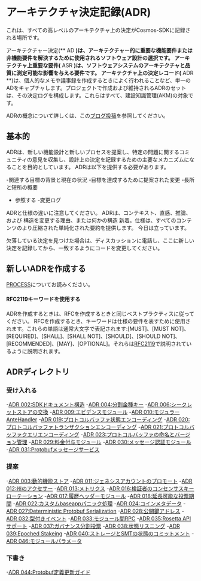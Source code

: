 # アーキテクチャ決定記録(ADR)

これは、すべての高レベルのアーキテクチャ上の決定がCosmos-SDKに記録される場所です。

アーキテクチャー決定(** AD **)は、アーキテクチャー的に重要な機能要件または非機能要件を解決するために使用されるソフトウェア設計の選択です。
アーキテクチャ上重要な要件(** ASR **)は、ソフトウェアシステムのアーキテクチャと品質に測定可能な影響を与える要件です。
アーキテクチャ上の決定レコード(** ADR **)は、個人的なメモや議事録を作成するときによく行われることなど、単一のADをキャプチャします。プロジェクトで作成および維持されるADRのセットは、その決定ログを構成します。これらはすべて、建設知識管理(AKM)の対象です。

ADRの概念について詳しくは、この[ブログ投稿](https://product.reverb.com/documenting-architecture-decisions-the-reverb-way-a3563bb24bd0#.78xhdix6t)を参照してください。

## 基本的

ADRは、新しい機能設計と新しいプロセスを提案し、特定の問題に関するコミュニティの意見を収集し、設計上の決定を記録するための主要なメカニズムになることを目的としています。
ADRは以下を提供する必要があります。

-関連する目標の背景と現在の状況
-目標を達成するために提案された変更
-長所と短所の概要
- 参照する
-変更ログ

ADRと仕様の違いに注意してください。 ADRは、コンテキスト、直感、推論、および
構造を変更する理由、または何かの構造
新着。仕様は、すべてのコンテンツのより圧縮された単純化された要約を提供します。
今日は立っています。

欠落している決定を見つけた場合は、ディスカッションに電話し、ここに新しい決定を記録してから、一致するようにコードを変更してください。

## 新しいADRを作成する

[PROCESS](..PROCESS.md)についてお読みください。

#### RFC2119キーワードを使用する

ADRを作成するときは、RFCを作成するときと同じベストプラクティスに従ってください。 RFCを作成するとき、キーワードは仕様の要件を表すために使用されます。これらの単語は通常大文字で表記されます:[MUST]、[MUST NOT]、[REQUIRED]、[SHALL]、[SHALL NOT]、[SHOULD]、[SHOULD NOT]、[RECOMMENDED]、[MAY]、[OPTIONAL]。それらは[RFC2119](https://datatracker.ietf.org/doc/html/rfc2119)で説明されているように説明されます。

## ADRディレクトリ

### 受け入れる

-[ADR 002:SDKドキュメント構造](..adr-002-docs-structure.md)
-[ADR 004:分割金種キー](..adr-004-split-denomination-keys.md)
-[ADR 006:シークレットストアの交換](..adr-006-secret-store-replacement.md)
-[ADR 009:エビデンスモジュール](..adr-009-evidence-module.md)
-[ADR 010:モジュラーAnteHandler](..adr-010-modular-antehandler.md)
-[ADR 019:プロトコルバッファ状態エンコーディング](..adr-019-protobuf-state-encoding.md)
-[ADR 020:プロトコルバッファトランザクションエンコーディング](..adr-020-protobuf-transaction-encoding.md)
-[ADR 021:プロトコルバッファクエリエンコーディング](..adr-021-protobuf-query-encoding.md)
-[ADR 023:プロトコルバッファの命名とバージョン管理](..adr-023-protobuf-naming.md)
-[ADR 029:料金付与モジュール](..adr-029-fee-grant-module.md)
-[ADR 030:メッセージ認証モジュール](..adr-030-authz-module.md)
-[ADR 031:Protobufメッセージサービス](..adr-031-msg-service.md)

### 提案

-[ADR 003:動的機能ストア](..adr-003-dynamic-capability-store.md)
-[ADR 011:ジェネシスアカウントのプロモート](..adr-011-generalize-genesis-accounts.md)
-[ADR 012:州のアクセサー](..adr-012-state-accessors.md)
-[ADR 013:メトリクス](..adr-013-metrics.md)
-[ADR 016:検証者のコンセンサスキーローテーション](..adr-016-validator-consensus-key-rotation.md)
-[ADR 017:履歴ヘッダーモジュール](..adr-017-historical-header-module.md)
-[ADR 018:延長可能な投票期間](..adr-018-extendable-voting-period.md)
-[ADR 022:カスタムbaseappパニック処理](..adr-022-custom-panic-handling.md)
-[ADR 024:コインメタデータ](..adr-024-coin-metadata.md)
-[ADR 027:Deterministic Protobuf Serialization](..adr-027-deterministic-protobuf-serialization.md)
-[ADR 028:公開鍵アドレス](..adr-028-public-key-addresses.md)
-[ADR 032:型付きイベント](..adr-032-typed-events.md)
-[ADR 033:モジュール間RPC](..adr-033-protobuf-inter-module-comm.md)
-[ADR 035:Rosetta APIサポート](..adr-035-rosetta-api-support.md)
-[ADR 037:ガバナンス分割投票](..adr-037-gov-split-vote.md)
-[ADR 038:状態リスニング](..adr-038-state-listening.md)
-[ADR 039:Epoched Stakeing](..adr-039-epoched-staking.md)
-[ADR 040:ストレージとSMTの状態のコミットメント](..adr-040-storage-and-smt-state-commitments.md)
-[ADR 046:モジュールパラメータ](..adr-046-module-params.md)

### 下書き

-[ADR 044:Protobuf定義更新ガイド](..adr-044-protobuf-updates-guidelines.md) 